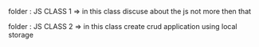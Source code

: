 folder : JS CLASS 1
=> in this class discuse about the js not more then that

folder : JS CLASS 2
=> in this class create crud application using local storage


